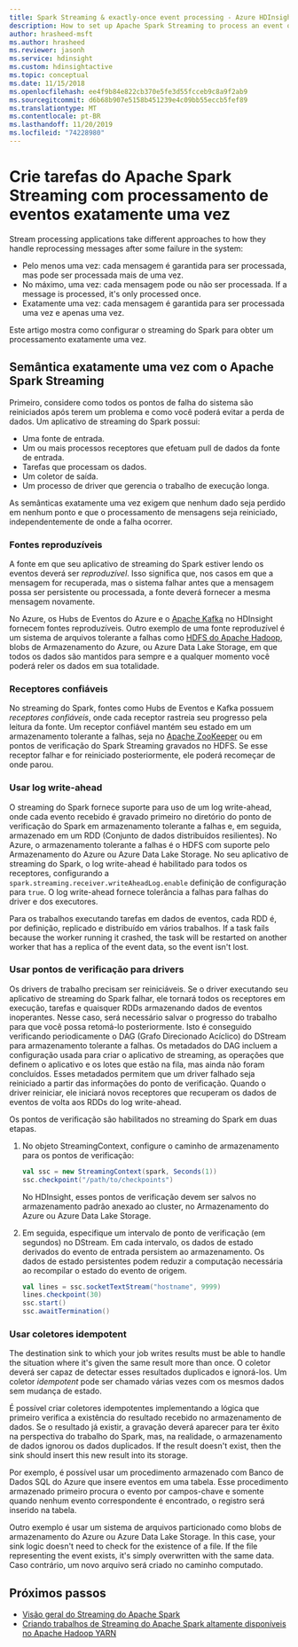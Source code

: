 ```yaml
---
title: Spark Streaming & exactly-once event processing - Azure HDInsight
description: How to set up Apache Spark Streaming to process an event once and only once.
author: hrasheed-msft
ms.author: hrasheed
ms.reviewer: jasonh
ms.service: hdinsight
ms.custom: hdinsightactive
ms.topic: conceptual
ms.date: 11/15/2018
ms.openlocfilehash: ee4f9b84e822cb370e5fe3d55fcceb9c8a9f2ab9
ms.sourcegitcommit: d6b68b907e5158b451239e4c09bb55eccb5fef89
ms.translationtype: MT
ms.contentlocale: pt-BR
ms.lasthandoff: 11/20/2019
ms.locfileid: "74228980"
---
```

# <a name="create-apache-spark-streaming-jobs-with-exactly-once-event-processing"></a>Crie tarefas do Apache Spark Streaming com processamento de eventos exatamente uma vez

Stream processing applications take different approaches to how they handle reprocessing messages after some failure in the system:

* Pelo menos uma vez: cada mensagem é garantida para ser processada, mas pode ser processada mais de uma vez.
* No máximo, uma vez: cada mensagem pode ou não ser processada. If a message is processed, it's only processed once.
* Exatamente uma vez: cada mensagem é garantida para ser processada uma vez e apenas uma vez.

Este artigo mostra como configurar o streaming do Spark para obter um processamento exatamente uma vez.

## <a name="exactly-once-semantics-with-apache-spark-streaming"></a>Semântica exatamente uma vez com o Apache Spark Streaming

Primeiro, considere como todos os pontos de falha do sistema são reiniciados após terem um problema e como você poderá evitar a perda de dados. Um aplicativo de streaming do Spark possui:

* Uma fonte de entrada.
* Um ou mais processos receptores que efetuam pull de dados da fonte de entrada.
* Tarefas que processam os dados.
* Um coletor de saída.
* Um processo de driver que gerencia o trabalho de execução longa.

As semânticas exatamente uma vez exigem que nenhum dado seja perdido em nenhum ponto e que o processamento de mensagens seja reiniciado, independentemente de onde a falha ocorrer.

### <a name="replayable-sources"></a>Fontes reproduzíveis

A fonte em que seu aplicativo de streaming do Spark estiver lendo os eventos deverá ser *reproduzível*. Isso significa que, nos casos em que a mensagem for recuperada, mas o sistema falhar antes que a mensagem possa ser persistente ou processada, a fonte deverá fornecer a mesma mensagem novamente.

No Azure, os Hubs de Eventos do Azure e o [Apache Kafka](https://kafka.apache.org/) no HDInsight fornecem fontes reproduzíveis. Outro exemplo de uma fonte reproduzível é um sistema de arquivos tolerante a falhas como [HDFS do Apache Hadoop](https://hadoop.apache.org/docs/r1.2.1/hdfs_design.html), blobs de Armazenamento do Azure, ou Azure Data Lake Storage, em que todos os dados são mantidos para sempre e a qualquer momento você poderá reler os dados em sua totalidade.

### <a name="reliable-receivers"></a>Receptores confiáveis

No streaming do Spark, fontes como Hubs de Eventos e Kafka possuem *receptores confiáveis*, onde cada receptor rastreia seu progresso pela leitura da fonte. Um receptor confiável mantém seu estado em um armazenamento tolerante a falhas, seja no [Apache ZooKeeper](https://zookeeper.apache.org/) ou em pontos de verificação do Spark Streaming gravados no HDFS. Se esse receptor falhar e for reiniciado posteriormente, ele poderá recomeçar de onde parou.

### <a name="use-the-write-ahead-log"></a>Usar log write-ahead

O streaming do Spark fornece suporte para uso de um log write-ahead, onde cada evento recebido é gravado primeiro no diretório do ponto de verificação do Spark em armazenamento tolerante a falhas e, em seguida, armazenado em um RDD (Conjunto de dados distribuídos resilientes). No Azure, o armazenamento tolerante a falhas é o HDFS com suporte pelo Armazenamento do Azure ou Azure Data Lake Storage. No seu aplicativo de streaming do Spark, o log write-ahead é habilitado para todos os receptores, configurando a `spark.streaming.receiver.writeAheadLog.enable` definição de configuração para `true`. O log write-ahead fornece tolerância a falhas para falhas do driver e dos executores.

Para os trabalhos executando tarefas em dados de eventos, cada RDD é, por definição, replicado e distribuído em vários trabalhos. If a task fails because the worker running it crashed, the task will be restarted on another worker that has a replica of the event data, so the event isn't lost.

### <a name="use-checkpoints-for-drivers"></a>Usar pontos de verificação para drivers

Os drivers de trabalho precisam ser reiniciáveis. Se o driver executando seu aplicativo de streaming do Spark falhar, ele tornará todos os receptores em execução, tarefas e quaisquer RDDs armazenando dados de eventos inoperantes. Nesse caso, será necessário salvar o progresso do trabalho para que você possa retomá-lo posteriormente. Isto é conseguido verificando periodicamente o DAG (Grafo Direcionado Acíclico) do DStream para armazenamento tolerante a falhas. Os metadados do DAG incluem a configuração usada para criar o aplicativo de streaming, as operações que definem o aplicativo e os lotes que estão na fila, mas ainda não foram concluídos. Esses metadados permitem que um driver falhado seja reiniciado a partir das informações do ponto de verificação. Quando o driver reiniciar, ele iniciará novos receptores que recuperam os dados de eventos de volta aos RDDs do log write-ahead.

Os pontos de verificação são habilitados no streaming do Spark em duas etapas.

1. No objeto StreamingContext, configure o caminho de armazenamento para os pontos de verificação:

    ```Scala
    val ssc = new StreamingContext(spark, Seconds(1))
    ssc.checkpoint("/path/to/checkpoints")
    ```

    No HDInsight, esses pontos de verificação devem ser salvos no armazenamento padrão anexado ao cluster, no Armazenamento do Azure ou Azure Data Lake Storage.

2. Em seguida, especifique um intervalo de ponto de verificação (em segundos) no DStream. Em cada intervalo, os dados de estado derivados do evento de entrada persistem ao armazenamento. Os dados de estado persistentes podem reduzir a computação necessária ao recompilar o estado do evento de origem.

    ```Scala
    val lines = ssc.socketTextStream("hostname", 9999)
    lines.checkpoint(30)
    ssc.start()
    ssc.awaitTermination()
    ```

### <a name="use-idempotent-sinks"></a>Usar coletores idempotent

The destination sink to which your job writes results must be able to handle the situation where it's given the same result more than once. O coletor deverá ser capaz de detectar esses resultados duplicados e ignorá-los. Um coletor *idempotent* pode ser chamado várias vezes com os mesmos dados sem mudança de estado.

É possível criar coletores idempotentes implementando a lógica que primeiro verifica a existência do resultado recebido no armazenamento de dados. Se o resultado já existir, a gravação deverá aparecer para ter êxito na perspectiva do trabalho do Spark, mas, na realidade, o armazenamento de dados ignorou os dados duplicados. If the result doesn't exist, then the sink should insert this new result into its storage.

Por exemplo, é possível usar um procedimento armazenado com Banco de Dados SQL do Azure que insere eventos em uma tabela. Esse procedimento armazenado primeiro procura o evento por campos-chave e somente quando nenhum evento correspondente é encontrado, o registro será inserido na tabela.

Outro exemplo é usar um sistema de arquivos particionado como blobs de armazenamento do Azure ou Azure Data Lake Storage. In this case, your sink logic doesn't need to check for the existence of a file. If the file representing the event exists, it's simply overwritten with the same data. Caso contrário, um novo arquivo será criado no caminho computado.

## <a name="next-steps"></a>Próximos passos

* [Visão geral do Streaming do Apache Spark](apache-spark-streaming-overview.md)
* [Criando trabalhos de Streaming do Apache Spark altamente disponíveis no Apache Hadoop YARN](apache-spark-streaming-high-availability.md)
